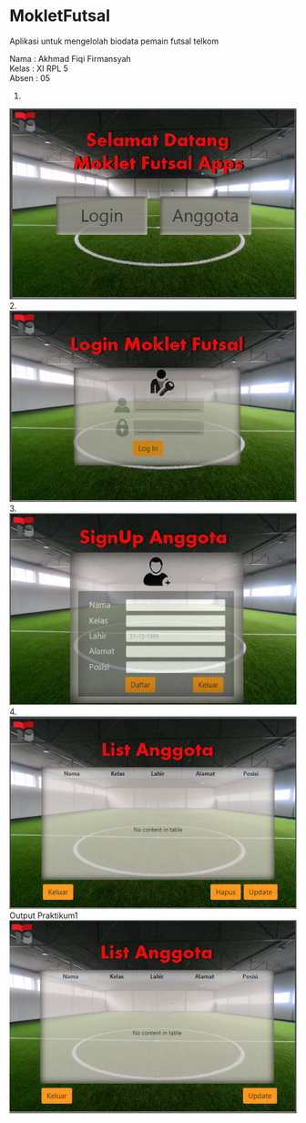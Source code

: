 # MokletFutsal
Aplikasi untuk mengelolah biodata  pemain futsal telkom

Nama : Akhmad Fiqi Firmansyah <br>
Kelas : XI RPL 5 <br>
Absen : 05 <br>

1. <br>
![alt text](https://raw.githubusercontent.com/akhmadfiqi/MokletFutsal/master/outputprogram/welcome.PNG)
<br>
2. <br>
![alt text](https://raw.githubusercontent.com/akhmadfiqi/MokletFutsal/master/outputprogram/login.PNG)
<br>
3. <br>
![alt text](https://raw.githubusercontent.com/akhmadfiqi/MokletFutsal/master/outputprogram/signup.PNG)
<br>
4. <br>
![alt text](https://raw.githubusercontent.com/akhmadfiqi/MokletFutsal/master/outputprogram/listanggota.PNG)
<br>
 Output Praktikum1 <br>
![alt text](https://raw.githubusercontent.com/akhmadfiqi/MokletFutsal/master/outputprogram/anggota.PNG)
